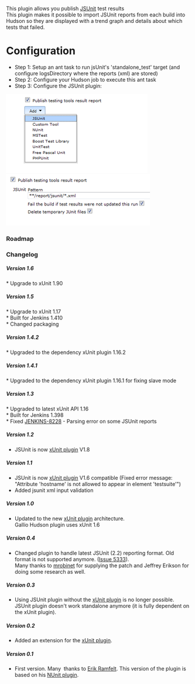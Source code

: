 This plugin allows you publish [JSUnit](http://www.jsunit.net/) test
results   
This plugin makes it possible to import JSUnit reports from each build
into Hudson so they are displayed with a trend graph and details about
which tests that failed.

# Configuration

-   Step 1: Setup an ant task to run jsUnit's 'standalone\_test' target
    (and configure logsDirectory where the reports (xml) are stored) 
-   Step 2: Configure your Hudson job to execute this ant task
-   Step 3: Configure the JSUnit plugin:  

![](docs/images/Select_testing_tool_result.png)
![](docs/images/Configure_pattern.png)  

  
  

### Roadmap

### Changelog

##### Version 1.6

\* Upgrade to xUnit 1.90

##### Version 1.5

\* Upgrade to xUnit 1.17  
\* Built for Jenkins 1.410  
\* Changed packaging

##### Version 1.4.2

\* Upgraded to the dependency xUnit plugin 1.16.2

##### Version 1.4.1

\* Upgraded to the dependency xUnit plugin 1.16.1 for fixing slave mode

##### Version 1.3

\* Upgraded to latest xUnit API 1.16  
\* Built for Jenkins 1.398  
\* Fixed
[JENKINS-8228](https://issues.jenkins-ci.org/browse/JENKINS-8228) -
Parsing error on some JSUnit reports

##### Version 1.2

-   JSUnit is now [xUnit
    plugin](http://wiki.jenkins-ci.org/display/HUDSON/xUnit+Plugin) V1.8

##### Version 1.1

-   JSUnit is now [xUnit
    plugin](http://wiki.jenkins-ci.org/display/HUDSON/xUnit+Plugin) V1.6
    compatible (Fixed error message: "Attribute 'hostname' is not
    allowed to appear in element 'testsuite'")
-   Added jsunit xml input validation

##### Version 1.0

-   Updated to the new [xUnit
    plugin](https://wiki.jenkins.io/display/JENKINS/xUnit+Plugin)
    architecture.  
    Gallio Hudson plugin uses xUnit 1.6

##### Version 0.4

-   Changed plugin to handle latest JSUnit (2.2) reporting format. Old
    format is not supported anymore. ([Issue
    5333](http://issues.jenkins-ci.org/browse/JENKINS-5333)).  
    Many thanks to
    [mrobinet](http://issues.jenkins-ci.org/secure/ViewProfile.jspa?name=mrobinet)
    for supplying the patch and Jeffrey Erikson for doing some research
    as well.

##### Version 0.3

-   Using JSUnit plugin without the [xUnit
    plugin](http://wiki.jenkins-ci.org/display/HUDSON/xUnit+Plugin) is
    no longer possible. JSUnit plugin doesn't work standalone anymore
    (it is fully dependent on the xUnit plugin).

##### Version 0.2

-   Added an extension for the [xUnit
    plugin](http://wiki.jenkins-ci.org/display/HUDSON/xUnit+Plugin).

##### Version 0.1

-   First version. Many  thanks to [Erik
    Ramfelt](http://wiki.jenkins-ci.org/display/~redsolo). This version
    of the plugin is based on his [NUnit
    plugin](http://wiki.jenkins-ci.org/display/HUDSON/NUnit+Plugin).
